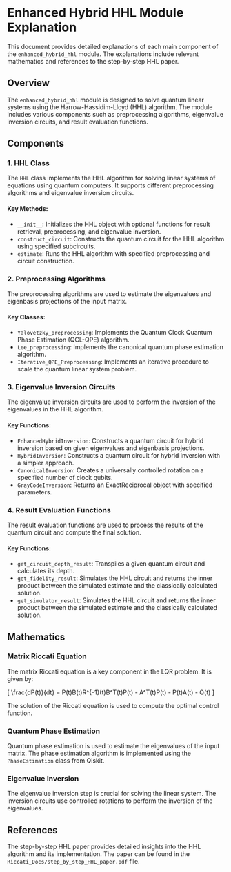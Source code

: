 # Enhanced Hybrid HHL Module Explanation

This document provides detailed explanations of each main component of the `enhanced_hybrid_hhl` module. The explanations include relevant mathematics and references to the step-by-step HHL paper.

## Overview

The `enhanced_hybrid_hhl` module is designed to solve quantum linear systems using the Harrow-Hassidim-Lloyd (HHL) algorithm. The module includes various components such as preprocessing algorithms, eigenvalue inversion circuits, and result evaluation functions.

## Components

### 1. HHL Class

The `HHL` class implements the HHL algorithm for solving linear systems of equations using quantum computers. It supports different preprocessing algorithms and eigenvalue inversion circuits.

#### Key Methods:
- `__init__`: Initializes the HHL object with optional functions for result retrieval, preprocessing, and eigenvalue inversion.
- `construct_circuit`: Constructs the quantum circuit for the HHL algorithm using specified subcircuits.
- `estimate`: Runs the HHL algorithm with specified preprocessing and circuit construction.

### 2. Preprocessing Algorithms

The preprocessing algorithms are used to estimate the eigenvalues and eigenbasis projections of the input matrix.

#### Key Classes:
- `Yalovetzky_preprocessing`: Implements the Quantum Clock Quantum Phase Estimation (QCL-QPE) algorithm.
- `Lee_preprocessing`: Implements the canonical quantum phase estimation algorithm.
- `Iterative_QPE_Preprocessing`: Implements an iterative procedure to scale the quantum linear system problem.

### 3. Eigenvalue Inversion Circuits

The eigenvalue inversion circuits are used to perform the inversion of the eigenvalues in the HHL algorithm.

#### Key Functions:
- `EnhancedHybridInversion`: Constructs a quantum circuit for hybrid inversion based on given eigenvalues and eigenbasis projections.
- `HybridInversion`: Constructs a quantum circuit for hybrid inversion with a simpler approach.
- `CanonicalInversion`: Creates a universally controlled rotation on a specified number of clock qubits.
- `GrayCodeInversion`: Returns an ExactReciprocal object with specified parameters.

### 4. Result Evaluation Functions

The result evaluation functions are used to process the results of the quantum circuit and compute the final solution.

#### Key Functions:
- `get_circuit_depth_result`: Transpiles a given quantum circuit and calculates its depth.
- `get_fidelity_result`: Simulates the HHL circuit and returns the inner product between the simulated estimate and the classically calculated solution.
- `get_simulator_result`: Simulates the HHL circuit and returns the inner product between the simulated estimate and the classically calculated solution.

## Mathematics

### Matrix Riccati Equation

The matrix Riccati equation is a key component in the LQR problem. It is given by:

\[ \frac{dP(t)}{dt} = P(t)B(t)R^{-1}(t)B^T(t)P(t) - A^T(t)P(t) - P(t)A(t) - Q(t) \]

The solution of the Riccati equation is used to compute the optimal control function.

### Quantum Phase Estimation

Quantum phase estimation is used to estimate the eigenvalues of the input matrix. The phase estimation algorithm is implemented using the `PhaseEstimation` class from Qiskit.

### Eigenvalue Inversion

The eigenvalue inversion step is crucial for solving the linear system. The inversion circuits use controlled rotations to perform the inversion of the eigenvalues.

## References

The step-by-step HHL paper provides detailed insights into the HHL algorithm and its implementation. The paper can be found in the `Riccati_Docs/step_by_step_HHL_paper.pdf` file.

